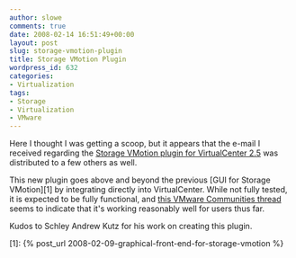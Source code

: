 ```yaml
---
author: slowe
comments: true
date: 2008-02-14 16:51:49+00:00
layout: post
slug: storage-vmotion-plugin
title: Storage VMotion Plugin
wordpress_id: 632
categories:
- Virtualization
tags:
- Storage
- Virtualization
- VMware
---
```


Here I thought I was getting a scoop, but it appears that the e-mail I received regarding the [Storage VMotion plugin for VirtualCenter 2.5](http://www.lostcreations.com/code/wiki/vmware/viplugins/svmotion) was distributed to a few others as well.

This new plugin goes above and beyond the previous [GUI for Storage VMotion][1] by integrating directly into VirtualCenter. While not fully tested, it is expected to be fully functional, and [this VMware Communities thread](http://communities.vmware.com/thread/126141) seems to indicate that it's working reasonably well for users thus far.

Kudos to Schley Andrew Kutz for his work on creating this plugin.

[1]: {% post_url 2008-02-09-graphical-front-end-for-storage-vmotion %}
